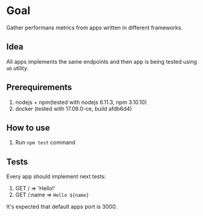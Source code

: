 # Goal

Gather performans metrics from apps written in different frameworks.

## Idea

All apps implements the same endpoints and then app is being tested using `ab` utility.

## Prerequirements

1. nodejs + npm(tested with nodejs 6.11.3, npm 3.10.10)
2. docker (tested with 17.09.0-ce, build afdb6d4)

## How to use

1. Run `npm test` command

## Tests

Every app should implement next tests:

1. GET / => 'Hello!'
2. GET /:name => `Hello ${name}`

It's expected that default apps port is 3000.
